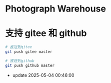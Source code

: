 # Photograph Warehouse

# 支持 gitee 和 github

```bash
# 推送到gitee
git push gitee master

# 推送到github
git push github master
```

- update 2025-05-04 00:46:00